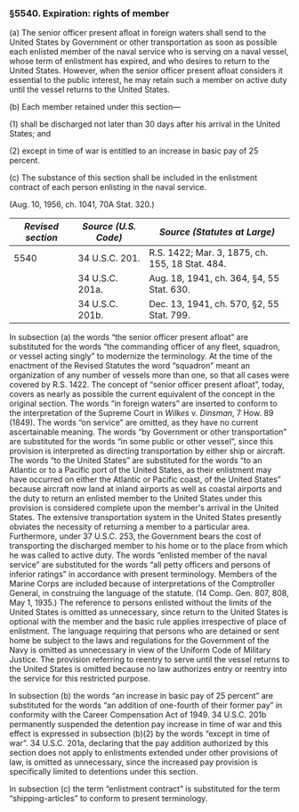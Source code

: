 ### §5540. Expiration: rights of member ###

(a) The senior officer present afloat in foreign waters shall send to the United States by Government or other transportation as soon as possible each enlisted member of the naval service who is serving on a naval vessel, whose term of enlistment has expired, and who desires to return to the United States. However, when the senior officer present afloat considers it essential to the public interest, he may retain such a member on active duty until the vessel returns to the United States.

(b) Each member retained under this section—

(1) shall be discharged not later than 30 days after his arrival in the United States; and

(2) except in time of war is entitled to an increase in basic pay of 25 percent.

(c) The substance of this section shall be included in the enlistment contract of each person enlisting in the naval service.

(Aug. 10, 1956, ch. 1041, 70A Stat. 320.)

|*Revised section*|*Source (U.S. Code)*|         *Source (Statutes at Large)*          |
|-----------------|--------------------|-----------------------------------------------|
|      5540       |   34 U.S.C. 201.   |R.S. 1422; Mar. 3, 1875, ch. 155, 18 Stat. 484.|
|                 |  34 U.S.C. 201a.   |   Aug. 18, 1941, ch. 364, §4, 55 Stat. 630.   |
|                 |  34 U.S.C. 201b.   |   Dec. 13, 1941, ch. 570, §2, 55 Stat. 799.   |

In subsection (a) the words “the senior officer present afloat” are substituted for the words “the commanding officer of any fleet, squadron, or vessel acting singly” to modernize the terminology. At the time of the enactment of the Revised Statutes the word “squadron” meant an organization of any number of vessels more than one, so that all cases were covered by R.S. 1422. The concept of “senior officer present afloat”, today, covers as nearly as possible the current equivalent of the concept in the original section. The words “in foreign waters” are inserted to conform to the interpretation of the Supreme Court in *Wilkes* v. *Dinsman*, 7 How. 89 (1849). The words “on service” are omitted, as they have no current ascertainable meaning. The words “by Government or other transportation” are substituted for the words “in some public or other vessel”, since this provision is interpreted as directing transportation by either ship or aircraft. The words “to the United States” are substituted for the words “to an Atlantic or to a Pacific port of the United States, as their enlistment may have occurred on either the Atlantic or Pacific coast, of the United States” because aircraft now land at inland airports as well as coastal airports and the duty to return an enlisted member to the United States under this provision is considered complete upon the member's arrival in the United States. The extensive transportation system in the United States presently obviates the necessity of returning a member to a particular area. Furthermore, under 37 U.S.C. 253, the Government bears the cost of transporting the discharged member to his home or to the place from which he was called to active duty. The words “enlisted member of the naval service” are substituted for the words “all petty officers and persons of inferior ratings” in accordance with present terminology. Members of the Marine Corps are included because of interpretations of the Comptroller General, in construing the language of the statute. (14 Comp. Gen. 807, 808, May 1, 1935.) The reference to persons enlisted without the limits of the United States is omitted as unnecessary, since return to the United States is optional with the member and the basic rule applies irrespective of place of enlistment. The language requiring that persons who are detained or sent home be subject to the laws and regulations for the Government of the Navy is omitted as unnecessary in view of the Uniform Code of Military Justice. The provision referring to reentry to serve until the vessel returns to the United States is omitted because no law authorizes entry or reentry into the service for this restricted purpose.

In subsection (b) the words “an increase in basic pay of 25 percent” are substituted for the words “an addition of one-fourth of their former pay” in conformity with the Career Compensation Act of 1949. 34 U.S.C. 201b permanently suspended the detention pay increase in time of war and this effect is expressed in subsection (b)(2) by the words “except in time of war”. 34 U.S.C. 201a, declaring that the pay addition authorized by this section does not apply to enlistments extended under other provisions of law, is omitted as unnecessary, since the increased pay provision is specifically limited to detentions under this section.

In subsection (c) the term “enlistment contract” is substituted for the term “shipping-articles” to conform to present terminology.